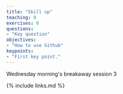 ```yaml
---
title: "Skill up"
teaching: 0
exercises: 0
questions:
- "Key question"
objectives:
- "How to use Github"
keypoints:
- "First key point."
---
```


Wednesday morning's breakaway session 3

{% include links.md %}
